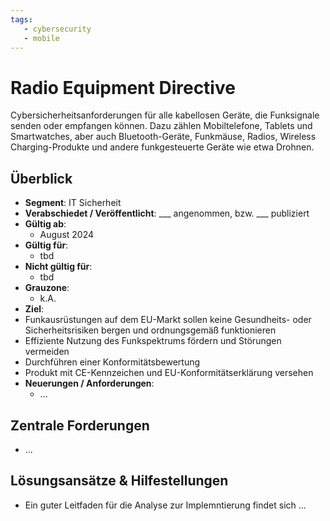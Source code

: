 ```yaml
---
tags:
   - cybersecurity
   - mobile 
---
```


# Radio Equipment Directive

Cybersicherheitsanforderungen für alle kabellosen Geräte, die Funksignale senden oder empfangen können. Dazu zählen Mobiltelefone, Tablets und Smartwatches, aber auch Bluetooth-Geräte, Funkmäuse, Radios, Wireless Charging-Produkte und andere funkgesteuerte Geräte wie etwa Drohnen.

## Überblick

* **Segment**: IT Sicherheit
* **Verabschiedet / Veröffentlicht**: ___ angenommen, bzw. ___ publiziert
* **Gültig ab**:
  *  August 2024
* **Gültig für**:
  * tbd
* **Nicht gültig für**:
  * tbd
* **Grauzone**:
  * k.A.
* **Ziel**:
* Funkausrüstungen auf dem EU-Markt sollen keine Gesundheits- oder Sicherheitsrisiken bergen und ordnungsgemäß funktionieren
* Effiziente Nutzung des Funkspektrums fördern und Störungen vermeiden
* Durchführen einer Konformitätsbewertung
* Produkt mit CE-Kennzeichen und EU-Konformitätserklärung versehen
* **Neuerungen / Anforderungen**:
  * ...



## Zentrale Forderungen

* ...



## Lösungsansätze & Hilfestellungen

* Ein guter Leitfaden für die Analyse zur Implemntierung findet sich ...
